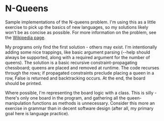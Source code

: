 # N-Queens

Sample implementations of the N-queens problem.  I'm using this as a little exercise to pick up the basics of new languages, so my solutions likely won't be as concise as possible.  For more information on the problem, see the [Wikipedia page](https://en.wikipedia.org/wiki/Eight_queens_puzzle).

My programs only find the first solution - others may exist.  I'm intentionally adding some nice trappings, like basic argument parsing (--help should always be supported, along with a required argument for the number of queens).  The solution is a basic recursive constraint-propagating chessboard; queens are placed and removed at runtime.  The code recurses through the rows; if propagated constraints preclude placing a queen in a row, False is returned and backtracking occurs.  At the end, the board should be printed.

Where possible, I'm representing the board logic with a class.  This is silly - there's only one board in the program, and gathering all the queen-manipulation functions as methods is unnecessary.  Consider this more an exercise in grammar than in decent software design (after all, my primary goal here is language practice).
